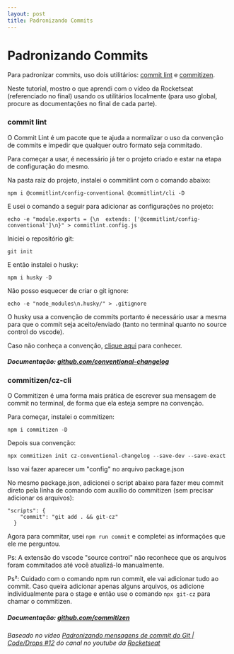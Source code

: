 ```yaml
---
layout: post
title: Padronizando Commits
---
```


# Padronizando Commits

Para padronizar commits, uso dois utilitários: [commit lint](#commit-lint) e [commitizen](#commitizencz-cli).

Neste tutorial, mostro o que aprendi com o vídeo da Rocketseat (referenciado no final) usando os utilitários localmente (para uso global, procure as documentações no final de cada parte).

### commit lint

O Commit Lint é um pacote que te ajuda a normalizar o uso da convenção de commits e impedir que qualquer outro formato seja commitado.

Para começar a usar, é necessário já ter o projeto criado e estar na etapa de configuração do mesmo.

Na pasta raiz do projeto, instalei o commitlint com o comando abaixo:

`npm i @commitlint/config-conventional @commitlint/cli -D`

E usei o comando a seguir para adicionar as configurações no projeto:

`echo -e "module.exports = {\n  extends: ['@commitlint/config-conventional']\n}" > commitlint.config.js`

Iniciei o repositório git:

`git init`

E então instalei o husky:

`npm i husky -D`

Não posso esquecer de criar o git ignore:

`echo -e "node_modules\n.husky/" > .gitignore`

O husky usa a convenção de commits portanto é necessário usar a mesma para que o commit seja aceito/enviado (tanto no terminal quanto no source control do vscode).

Caso não conheça a convenção, [clique aqui](https://commitlint.js.org/#/concepts-commit-conventions) para conhecer.

##### Documentação: [github.com/conventional-changelog](https://github.com/conventional-changelog/commitlint)

### commitizen/cz-cli

O Commitizen é uma forma mais prática de escrever sua mensagem de commit no terminal, de forma que ela esteja sempre na convenção.

Para começar, instalei o commitizen:

`npm i commitizen -D`

Depois sua convenção:

`npx commitizen init cz-conventional-changelog --save-dev --save-exact`

Isso vai fazer aparecer um "config" no arquivo package.json

No mesmo package.json, adicionei o script abaixo para fazer meu commit direto pela linha de comando com auxílio do commitizen (sem precisar adicionar os arquivos):

```
"scripts": {
    "commit": "git add . && git-cz"
  }
```

Agora para commitar, usei `npm run commit` e completei as informações que ele me perguntou.

Ps: A extensão do vscode "source control" não reconhece que os arquivos foram commitados até você atualizá-lo manualmente.

Ps²: Cuidado com o comando npm run commit, ele vai adicionar tudo ao commit. Caso queira adicionar apenas alguns arquivos, os adicione individualmente para o stage e então use o comando `npx git-cz` para chamar o commitizen.

##### Documentação: [github.com/commitizen](https://github.com/commitizen/cz-cli)


###### Baseado no vídeo [Padronizando mensagens de commit do Git | Code/Drops #12](https://www.youtube.com/watch?v=erInHkjxkL8) do canal no youtube da [Rocketseat](https://www.youtube.com/@rocketseat)
